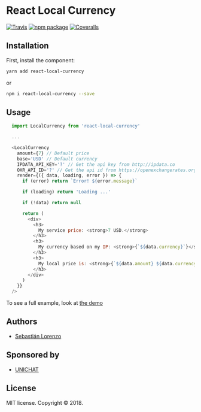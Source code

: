
# React Local Currency

[![Travis][build-badge]][build] [![npm package][npm-badge]][npm] [![Coveralls][coveralls-badge]][coveralls]

## Installation

First, install the component:

```bash
yarn add react-local-currency
```
or
```bash
npm i react-local-currency --save
```

## Usage

```js
  import LocalCurrency from 'react-local-currency'

  ...

  <LocalCurrency
    amount={7} // Default price
    base='USD' // Default currency
    IPDATA_API_KEY='?' // Get the api key from http://ipdata.co
    OXR_API_ID='?' // Get the api id from https://openexchangerates.org
    render={({ data, loading, error }) => {
      if (error) return `Error! ${error.message}`

      if (loading) return 'Loading ...'

      if (!data) return null

      return (
        <div>
          <h3>
            My service price: <strong>7 USD.</strong>
          </h3>
          <h3>
            My currency based on my IP: <strong>{`${data.currency}`}</strong>
          </h3>
          <h3>
            My local price is: <strong>{`${data.amount} ${data.currency}`}</strong>
          </h3>
        </div>
      )
    }}
  />
```

To see a full example, look at [the demo](https://react-local-currency.unichat.io)

## Authors

- [Sebastián Lorenzo](https://github.com/slorenzo)

## Sponsored by

- [UNICHAT](https://unichat.io)

## License

MIT license. Copyright © 2018.

[build-badge]: https://img.shields.io/travis/unichat-io/react-local-currency/master.png?style=flat-square
[build]: https://travis-ci.org/unichat-io/react-local-currency

[npm-badge]: https://img.shields.io/npm/v/react-local-currency.png?style=flat-square
[npm]: https://www.npmjs.org/package/react-local-currency

[coveralls-badge]: https://img.shields.io/coveralls/unichat-io/react-local-currency/master.png?style=flat-square
[coveralls]: https://coveralls.io/github/unichat-io/react-local-currency
